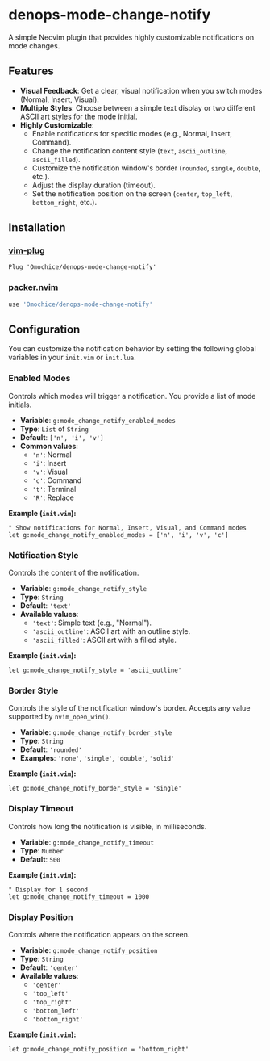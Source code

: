 # denops-mode-change-notify

A simple Neovim plugin that provides highly customizable notifications on mode changes.

## Features

-   **Visual Feedback**: Get a clear, visual notification when you switch modes (Normal, Insert, Visual).
-   **Multiple Styles**: Choose between a simple text display or two different ASCII art styles for the mode initial.
-   **Highly Customizable**:
    -   Enable notifications for specific modes (e.g., Normal, Insert, Command).
    -   Change the notification content style (`text`, `ascii_outline`, `ascii_filled`).
    -   Customize the notification window's border (`rounded`, `single`, `double`, etc.).
    -   Adjust the display duration (timeout).
    -   Set the notification position on the screen (`center`, `top_left`, `bottom_right`, etc.).

## Installation

### [vim-plug](https://github.com/junegunn/vim-plug)

```vim
Plug 'Omochice/denops-mode-change-notify'
```

### [packer.nvim](https://github.com/wbthomason/packer.nvim)

```lua
use 'Omochice/denops-mode-change-notify'
```

## Configuration

You can customize the notification behavior by setting the following global variables in your `init.vim` or `init.lua`.

### Enabled Modes

Controls which modes will trigger a notification. You provide a list of mode initials.

-   **Variable**: `g:mode_change_notify_enabled_modes`
-   **Type**: `List` of `String`
-   **Default**: `['n', 'i', 'v']`
-   **Common values**:
    -   `'n'`: Normal
    -   `'i'`: Insert
    -   `'v'`: Visual
    -   `'c'`: Command
    -   `'t'`: Terminal
    -   `'R'`: Replace

**Example (`init.vim`):**
```vim
" Show notifications for Normal, Insert, Visual, and Command modes
let g:mode_change_notify_enabled_modes = ['n', 'i', 'v', 'c']
```

### Notification Style

Controls the content of the notification.

-   **Variable**: `g:mode_change_notify_style`
-   **Type**: `String`
-   **Default**: `'text'`
-   **Available values**:
    -   `'text'`: Simple text (e.g., "Normal").
    -   `'ascii_outline'`: ASCII art with an outline style.
    -   `'ascii_filled'`: ASCII art with a filled style.

**Example (`init.vim`):**
```vim
let g:mode_change_notify_style = 'ascii_outline'
```

### Border Style

Controls the style of the notification window's border. Accepts any value supported by `nvim_open_win()`.

-   **Variable**: `g:mode_change_notify_border_style`
-   **Type**: `String`
-   **Default**: `'rounded'`
-   **Examples**: `'none'`, `'single'`, `'double'`, `'solid'`

**Example (`init.vim`):**
```vim
let g:mode_change_notify_border_style = 'single'
```

### Display Timeout

Controls how long the notification is visible, in milliseconds.

-   **Variable**: `g:mode_change_notify_timeout`
-   **Type**: `Number`
-   **Default**: `500`

**Example (`init.vim`):**
```vim
" Display for 1 second
let g:mode_change_notify_timeout = 1000
```

### Display Position

Controls where the notification appears on the screen.

-   **Variable**: `g:mode_change_notify_position`
-   **Type**: `String`
-   **Default**: `'center'`
-   **Available values**:
    -   `'center'`
    -   `'top_left'`
    -   `'top_right'`
    -   `'bottom_left'`
    -   `'bottom_right'`

**Example (`init.vim`):**
```vim
let g:mode_change_notify_position = 'bottom_right'
```
